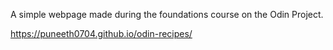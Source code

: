 A simple webpage made during the foundations course on the Odin Project.

https://puneeth0704.github.io/odin-recipes/